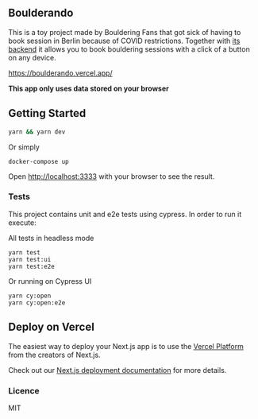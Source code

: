 ## Boulderando 

This is a toy project made by Bouldering Fans that got sick of having to book session in Berlin because of COVID restrictions.
Together with [its backend](https://github.com/juanibiapina/bouldering-scheduler) it allows you to book bouldering sessions with a click of a button on any device.

https://boulderando.vercel.app/

**This app only uses data stored on your browser** 

## Getting Started

```bash
yarn && yarn dev
```
Or simply 
```
docker-compose up
```

Open [http://localhost:3333](http://localhost:3333) with your browser to see the result.

### Tests 

This project contains unit and e2e tests using cypress. In order to run it execute:

All tests in headless mode
```
yarn test
yarn test:ui
yarn test:e2e
```

Or running on Cypress UI

```
yarn cy:open
yarn cy:open:e2e
```

## Deploy on Vercel

The easiest way to deploy your Next.js app is to use the [Vercel Platform](https://vercel.com/new?utm_medium=default-template&filter=next.js&utm_source=create-next-app&utm_campaign=create-next-app-readme) from the creators of Next.js.

Check out our [Next.js deployment documentation](https://nextjs.org/docs/deployment) for more details.

### Licence

MIT
